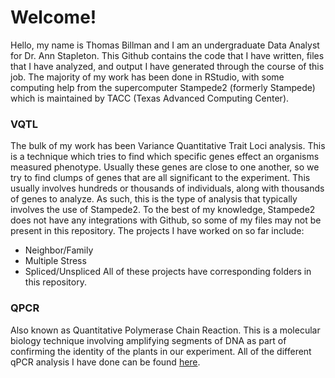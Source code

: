 # Welcome!
Hello, my name is Thomas Billman and I am an undergraduate Data Analyst for Dr. Ann Stapleton.
This Github contains the code that I have written, files that I have analyzed, and output I have generated through the course of this job.
The majority of my work has been done in RStudio, with some computing help from the supercomputer Stampede2 (formerly Stampede) which is maintained by TACC (Texas Advanced Computing Center).

### VQTL 
The bulk of my work has been Variance Quantitative Trait Loci analysis. This is a technique which tries to find which specific genes effect an organisms measured phenotype.
Usually these genes are close to one another, so we try to find clumps of genes that are all significant to the experiment. 
This usually involves hundreds or thousands of individuals, along with thousands of genes to analyze.
As such, this is the type of analysis that typically involves the use of Stampede2.
To the best of my knowledge, Stampede2 does not have any integrations with Github, so some of my files may not be present in this repository.
The projects I have worked on so far include:
* Neighbor/Family
* Multiple Stress
* Spliced/Unspliced
All of these projects have corresponding folders in this repository.

### QPCR
Also known as Quantitative Polymerase Chain Reaction. 
This is a molecular biology technique involving amplifying segments of DNA as part of confirming the identity of the plants in our experiment.
All of the different qPCR analysis I have done can be found [here](qpcR).